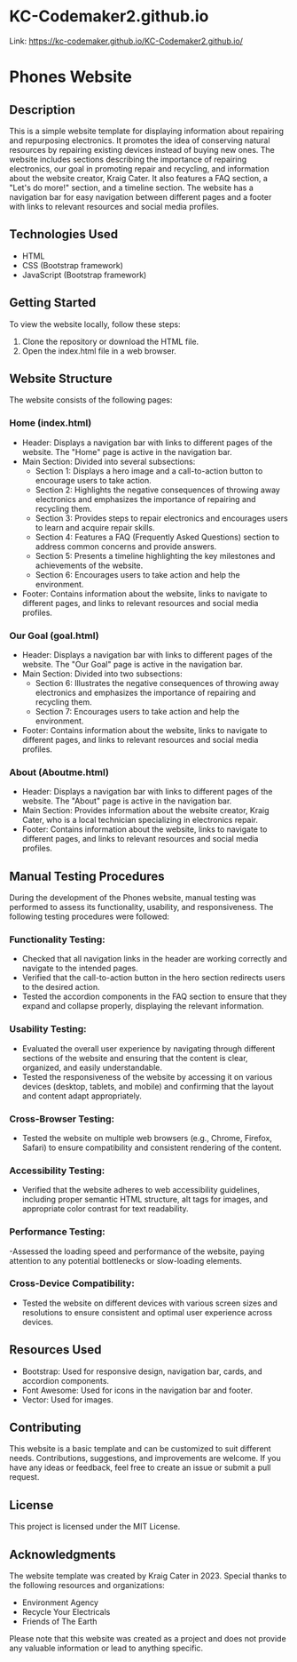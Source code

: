 # KC-Codemaker2.github.io

Link: https://kc-codemaker.github.io/KC-Codemaker2.github.io/

# Phones Website

## Description
This is a simple website template for displaying information about repairing and repurposing electronics. It promotes the idea of conserving natural resources by repairing existing devices instead of buying new ones. The website includes sections describing the importance of repairing electronics, our goal in promoting repair and recycling, and information about the website creator, Kraig Cater. It also features a FAQ section, a "Let's do more!" section, and a timeline section. The website has a navigation bar for easy navigation between different pages and a footer with links to relevant resources and social media profiles.

## Technologies Used
- HTML
- CSS (Bootstrap framework)
- JavaScript (Bootstrap framework)

## Getting Started
To view the website locally, follow these steps:

1. Clone the repository or download the HTML file.
2. Open the index.html file in a web browser.

## Website Structure
The website consists of the following pages:

### Home (index.html)
- Header: Displays a navigation bar with links to different pages of the website. The "Home" page is active in the navigation bar.
- Main Section: Divided into several subsections:
  - Section 1: Displays a hero image and a call-to-action button to encourage users to take action.
  - Section 2: Highlights the negative consequences of throwing away electronics and emphasizes the importance of repairing and recycling them.
  - Section 3: Provides steps to repair electronics and encourages users to learn and acquire repair skills.
  - Section 4: Features a FAQ (Frequently Asked Questions) section to address common concerns and provide answers.
  - Section 5: Presents a timeline highlighting the key milestones and achievements of the website.
  - Section 6: Encourages users to take action and help the environment.
- Footer: Contains information about the website, links to navigate to different pages, and links to relevant resources and social media profiles.

### Our Goal (goal.html)
- Header: Displays a navigation bar with links to different pages of the website. The "Our Goal" page is active in the navigation bar.
- Main Section: Divided into two subsections:
  - Section 6: Illustrates the negative consequences of throwing away electronics and emphasizes the importance of repairing and recycling them.
  - Section 7: Encourages users to take action and help the environment.
- Footer: Contains information about the website, links to navigate to different pages, and links to relevant resources and social media profiles.

### About (Aboutme.html)
- Header: Displays a navigation bar with links to different pages of the website. The "About" page is active in the navigation bar.
- Main Section: Provides information about the website creator, Kraig Cater, who is a local technician specializing in electronics repair.
- Footer: Contains information about the website, links to navigate to different pages, and links to relevant resources and social media profiles.

## Manual Testing Procedures
During the development of the Phones website, manual testing was performed to assess its functionality, usability, and responsiveness. The following testing procedures were followed:

### Functionality Testing:

- Checked that all navigation links in the header are working correctly and navigate to the intended pages.
- Verified that the call-to-action button in the hero section redirects users to the desired action.
- Tested the accordion components in the FAQ section to ensure that they expand and collapse properly, displaying the relevant information.

### Usability Testing:

- Evaluated the overall user experience by navigating through different sections of the website and ensuring that the content is clear, organized, and easily understandable.
- Tested the responsiveness of the website by accessing it on various devices (desktop, tablets, and mobile) and confirming that the layout and content adapt appropriately.

### Cross-Browser Testing:

- Tested the website on multiple web browsers (e.g., Chrome, Firefox, Safari) to ensure compatibility and consistent rendering of the content.

### Accessibility Testing:

- Verified that the website adheres to web accessibility guidelines, including proper semantic HTML structure, alt tags for images, and appropriate color contrast for text readability.

### Performance Testing:

-Assessed the loading speed and performance of the website, paying attention to any potential bottlenecks or slow-loading elements.

### Cross-Device Compatibility:

- Tested the website on different devices with various screen sizes and resolutions to ensure consistent and optimal user experience across devices.

## Resources Used
- Bootstrap: Used for responsive design, navigation bar, cards, and accordion components.
- Font Awesome: Used for icons in the navigation bar and footer.
- Vector: Used for images.

## Contributing
This website is a basic template and can be customized to suit different needs. Contributions, suggestions, and improvements are welcome. If you have any ideas or feedback, feel free to create an issue or submit a pull request.

## License
This project is licensed under the MIT License.

## Acknowledgments
The website template was created by Kraig Cater in 2023. Special thanks to the following resources and organizations:

- Environment Agency
- Recycle Your Electricals
- Friends of The Earth

Please note that this website was created as a project and does not provide any valuable information or lead to anything specific.


